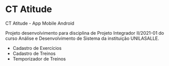 # CT Atitude

CT Atitude - App Mobile Android

Projeto desenvolvimento para disciplina de Projeto Integrador II/2021-01 do curso Análise e Desenvolvimento de Sistema da instituição UNILASALLE. 


* Cadastro de Exercícios
* Cadastro de Treinos
* Temporizador de Treinos
